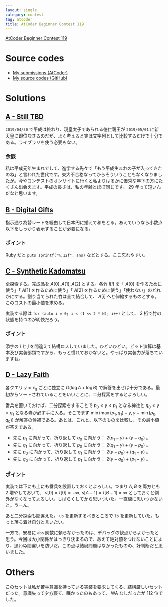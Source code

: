 ```yaml
---
layout: single
category: contest
tag: atcoder
title: AtCoder Beginner Contest 119
---
```


[AtCoder Beginner Contest 119](https://atcoder.jp/contests/abc119)

# Source codes

- [My submissions (AtCoder)](https://atcoder.jp/contests/abc119/submissions?f.User=kazunetakahashi)
- [My source codes (GitHub)](https://github.com/kazunetakahashi/atcoder/tree/master/2019/0224_ABC119)

# Solutions

## [A - Still TBD](https://atcoder.jp/contests/abc119/tasks/abc119_a)

`2019/04/30` で平成は終わり、現皇太子であられる徳仁親王が `2019/05/01` に新天皇に即位なさるのだが、よく考えると実は文字列として比較するだけで十分である。ライブラリを使う必要もない。

### 余談

私は平成元年生まれでして、進学する先々で「もう平成生まれの子が入ってきたのね」と言われた世代です。東大不合格なってからそういうこともなくなりましたが。今やコンテストのオンサイトに行くと私よりはるかに優秀な年下の方にたくさん出会えます。平成の長さは、私の年齢とほぼ同じです。 29 年って短いんだなと思います。

## [B - Digital Gifts](https://atcoder.jp/contests/abc119/tasks/abc119_b)

指示通り為替レートを経由して日本円に揃えて和をとる。あえていうなら小数点以下をしっかり表示することが必要になる。

### ポイント

Ruby だと `puts sprintf("%.12f", ans)` などとする。ここ忘れやすい。

## [C - Synthetic Kadomatsu](https://atcoder.jp/contests/abc119/tasks/abc119_c)

全探索する。完成品を $A[0], A[1], A[2]$ とする。各竹 $l[i]$ を「 $A[0]$ を作るために使う」「 $A[1]$ を作るために使う」「 $A[2]$ を作るために使う」「使わない」のどれかにする。割り当てられた竹は全て結合して、 $A[i]$ へと伸縮するものとする。このコストの最小値を求める。

実装する際は `for (auto i = 0; i < (1 << 2 * N); i++)` として、 $2$ 桁で竹の状態を持つのが明快だろう。

### ポイント

添字の $i$ と $j$ を間違えて結構ロスしていました。ひどいひどい。ビット演算は基本及び実装部類ですから、もっと慣れておかないと。やっぱり実装力が落ちていますね。

## [D - Lazy Faith](https://atcoder.jp/contests/abc119/tasks/abc119_d)

各クエリ $y = x_q$ ごとに独立に $O(\log A + \log B)$ で解答を出せば十分である。最初からソートされていることをいいことに、二分探索をするとよろしい。

番兵を置いておけば、二分探索をすることで $p _ 0 < y < p _ 1$ となる神社と $q _ 0 < y < q _ 1$ となる寺が必ず手に入る。そこでまず $\min( \max(p _ 1, q _ 1) - y, y - \min(p _ 0, q _ 0) )$ が解答の候補である。あとは、これと、以下のものを比較し、その最小値が答えである。

- 先に $p _ 1$ に向かって、折り返して $q _ 0$ に向かう： $2 (p _ 1 - y) + (y - q _ 0)$ 。
- 先に $q _ 1$ に向かって、折り返して $p _ 0$ に向かう： $2 (q _ 1 - y) + (y - p _ 0)$ 。
- 先に $p _ 0$ に向かって、折り返して $q _ 1$ に向かう： $2 (y - p _ 0) + (q _ 1 - y)$ 。
- 先に $q _ 0$ に向かって、折り返して $p _ 1$ に向かう： $2 (y - q _ 0) + (p _ 1 - y)$ 。

### ポイント

実装では下にも上にも番兵を設置しておくとよろしい。つまり $A, B$ を両方とも $2$ 増やしておいて、 $s[0] = t[0] = -\infty$, $s[A - 1] = t[B - 1] = \infty$ としておくと例外がなくなってよろしい。しばらくしてから思いついた。一直線に思いつかないと。うーん。

あと二分探索も間違えた。 `ub` を更新するべきところで `lb` を更新していた。もっと落ち着け自分と言いたい。

一方で、安易に `abs` 関数に頼らなかったのは、デバッグの観点からよかったと思う。今回は大小関係がはっきり決まるので、あえて絶対値をつけないことにより、思わぬ間違いを防いだ。この点は結局問題はなかったものの、好判断だと思いました。

# Others

このセットは私が苦手意識を持っている実装を要求してくる、結構厳しいセットだった。意識失って夕方寝て、眠かったのもあって、 WA なしだったが 112 位でした。
